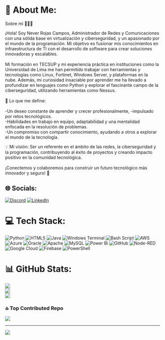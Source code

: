 # 💫 About Me:

Sobre mí 👨‍💻🌐<br>

¡Hola! Soy Never Rojas Campos, Administrador de Redes y Comunicaciones con una sólida base en virtualización y ciberseguridad, y un apasionado por el mundo de la programación. Mi objetivo es fusionar mis conocimientos en infraestructura de TI con el desarrollo de software para crear soluciones innovadoras y escalables.<br><br>Mi formación en TECSUP y mi experiencia práctica en instituciones como la Universidad de Lima me han permitido trabajar con herramientas y tecnologías como Linux, Fortinet, Windows Server, y plataformas en la nube. Además, mi curiosidad insaciable por aprender me ha llevado a profundizar en lenguajes como Python y explorar el fascinante campo de la ciberseguridad, utilizando herramientas como Nessus.<br><br>
🎯 Lo que me define:<br><br>-Un deseo constante de aprender y crecer profesionalmente, -impulsado por retos tecnológicos.<br>-Habilidades en trabajo en equipo, adaptabilidad y una mentalidad enfocada en la resolución de problemas.<br>-Un compromiso con compartir conocimiento, ayudando a otros a explorar el mundo de la tecnología.<br>

💡 Mi visión: Ser un referente en el ámbito de las redes, la ciberseguridad y la programación, contribuyendo al éxito de proyectos y creando impacto positivo en la comunidad tecnológica.<br><br>¡Conectemos y colaboremos para construir un futuro tecnológico más innovador y seguro! 🚀


## 🌐 Socials:
[![Discord](https://img.shields.io/badge/Discord-%237289DA.svg?logo=discord&logoColor=white)](https://discord.gg/never6928) [![LinkedIn](https://img.shields.io/badge/LinkedIn-%230077B5.svg?logo=linkedin&logoColor=white)](https://linkedin.com/in/never-rojas-campos-55a57023a) 

# 💻 Tech Stack:
![Python](https://img.shields.io/badge/python-3670A0?style=for-the-badge&logo=python&logoColor=ffdd54) ![HTML5](https://img.shields.io/badge/html5-%23E34F26.svg?style=for-the-badge&logo=html5&logoColor=white) ![Java](https://img.shields.io/badge/java-%23ED8B00.svg?style=for-the-badge&logo=openjdk&logoColor=white) ![Windows Terminal](https://img.shields.io/badge/Windows%20Terminal-%234D4D4D.svg?style=for-the-badge&logo=windows-terminal&logoColor=white) ![Bash Script](https://img.shields.io/badge/bash_script-%23121011.svg?style=for-the-badge&logo=gnu-bash&logoColor=white) ![AWS](https://img.shields.io/badge/AWS-%23FF9900.svg?style=for-the-badge&logo=amazon-aws&logoColor=white) ![Azure](https://img.shields.io/badge/azure-%230072C6.svg?style=for-the-badge&logo=microsoftazure&logoColor=white) ![Oracle](https://img.shields.io/badge/Oracle-F80000?style=for-the-badge&logo=oracle&logoColor=white) ![Apache](https://img.shields.io/badge/apache-%23D42029.svg?style=for-the-badge&logo=apache&logoColor=white) ![MySQL](https://img.shields.io/badge/mysql-4479A1.svg?style=for-the-badge&logo=mysql&logoColor=white) ![Power Bi](https://img.shields.io/badge/power_bi-F2C811?style=for-the-badge&logo=powerbi&logoColor=black) ![GitHub](https://img.shields.io/badge/github-%23121011.svg?style=for-the-badge&logo=github&logoColor=white) ![Node-RED](https://img.shields.io/badge/Node--RED-%238F0000.svg?style=for-the-badge&logo=node-red&logoColor=white) ![Google Cloud](https://img.shields.io/badge/GoogleCloud-%234285F4.svg?style=for-the-badge&logo=google-cloud&logoColor=white) ![Firebase](https://img.shields.io/badge/firebase-%23039BE5.svg?style=for-the-badge&logo=firebase) ![PowerShell](https://img.shields.io/badge/PowerShell-%235391FE.svg?style=for-the-badge&logo=powershell&logoColor=white)
# 📊 GitHub Stats:
![](https://github-readme-stats.vercel.app/api?username=never70&theme=dark&hide_border=false&include_all_commits=true&count_private=true)<br/>
![](https://github-readme-streak-stats.herokuapp.com/?user=never70&theme=dark&hide_border=false)<br/>
![](https://github-readme-stats.vercel.app/api/top-langs/?username=never70&theme=dark&hide_border=false&include_all_commits=true&count_private=true&layout=compact)

### 🔝 Top Contributed Repo
![](https://github-contributor-stats.vercel.app/api?username=never70&limit=5&theme=dark&combine_all_yearly_contributions=true)

---
[![](https://visitcount.itsvg.in/api?id=never70&icon=0&color=0)](https://visitcount.itsvg.in)

<!-- Proudly created with GPRM ( https://gprm.itsvg.in ) -->
